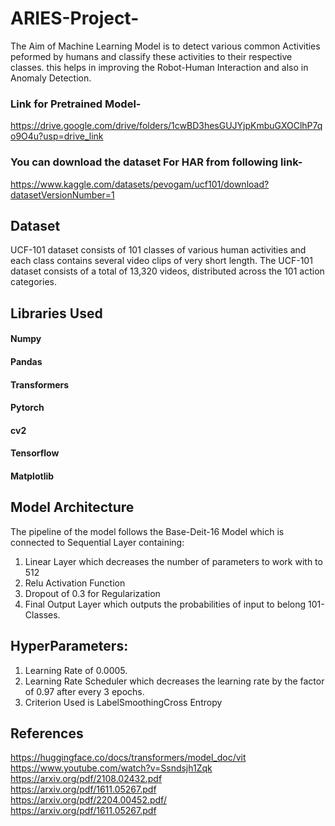 # ARIES-Project-
The Aim of Machine Learning Model is to detect various common Activities peformed by humans and classify these activities to their respective classes.
this helps in improving the Robot-Human Interaction and also in Anomaly Detection.
### Link for Pretrained Model- 
https://drive.google.com/drive/folders/1cwBD3hesGUJYjpKmbuGXOClhP7qo9O4u?usp=drive_link

### You can download the dataset For HAR from following link-
https://www.kaggle.com/datasets/pevogam/ucf101/download?datasetVersionNumber=1

## Dataset
UCF-101 dataset consists of 101 classes of various human activities and each class contains several video clips of very short length.
The UCF-101 dataset consists of a total of 13,320 videos, distributed across the 101 action categories.

## Libraries Used
#### Numpy 
#### Pandas
#### Transformers
#### Pytorch
#### cv2
#### Tensorflow
#### Matplotlib

## Model Architecture
The pipeline of the model follows the Base-Deit-16 Model which is connected to Sequential Layer containing: <br>
1. Linear Layer which decreases the number of parameters to work with to 512<br>
2. Relu Activation Function
3. Dropout of 0.3 for Regularization
4. Final Output Layer which outputs the probabilities of input to belong 101-Classes.

## HyperParameters:
1. Learning Rate of 0.0005.
2. Learning Rate Scheduler which decreases the learning rate by the factor of 0.97 after every 3 epochs.
3. Criterion Used is LabelSmoothingCross Entropy

## References
https://huggingface.co/docs/transformers/model_doc/vit<br>
https://www.youtube.com/watch?v=Ssndsjh1Zqk<br>
https://arxiv.org/pdf/2108.02432.pdf<br>
https://arxiv.org/pdf/1611.05267.pdf<br>
https://arxiv.org/pdf/2204.00452.pdf/<br>
https://arxiv.org/pdf/1611.05267.pdf<br>

